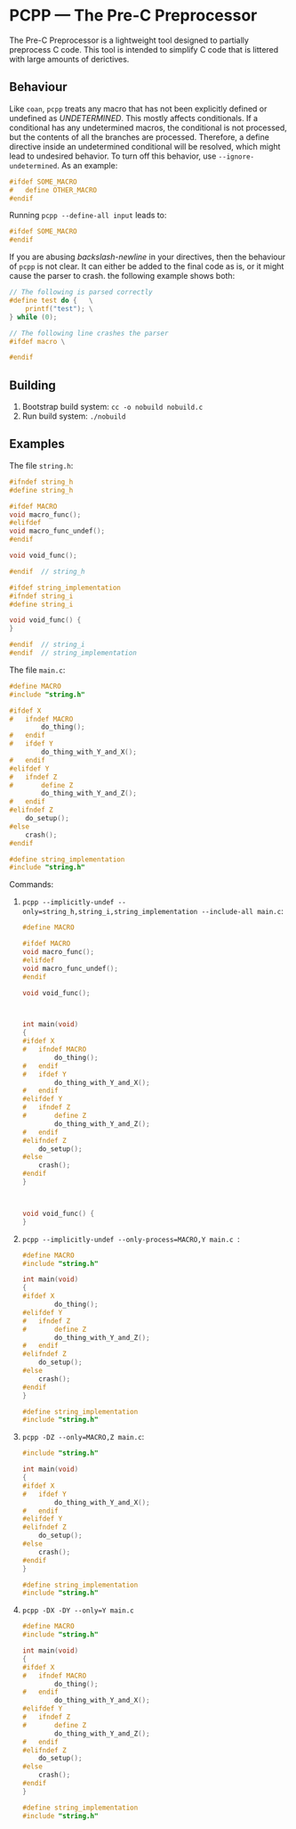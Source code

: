 # PCPP &mdash; The Pre-C Preprocessor

The Pre-C Preprocessor is a lightweight tool designed to partially preprocess C code. This tool is intended to simplify
C code that is littered with large amounts of derictives.

## Behaviour

Like `coan`, `pcpp` treats any macro that has not been explicitly defined or undefined as *UNDETERMINED*. This mostly
affects conditionals. If a conditional has any undetermined macros, the conditional is not processed, but the contents
of all the branches are processed. Therefore, a define directive inside an undetermined conditional will be resolved,
which might lead to undesired behavior. To turn off this behavior, use `--ignore-undetermined`. As an example:

```c
#ifdef SOME_MACRO
#	define OTHER_MACRO
#endif
```

Running `pcpp --define-all input` leads to:

```c
#ifdef SOME_MACRO
#endif
```

If you are abusing *backslash-newline* in your directives, then the behaviour of `pcpp` is not clear. It can either be
added to the final code as is, or it might cause the parser to crash. the following example shows both:

```c
// The following is parsed correctly
#define test do {   \
	printf("test"); \
} while (0);

// The following line crashes the parser
#ifdef macro \

#endif
```

## Building

1. Bootstrap build system: `cc -o nobuild nobuild.c`
2. Run build system: `./nobuild`

## Examples

The file `string.h`:

```c
#ifndef string_h
#define string_h

#ifdef MACRO
void macro_func();
#elifdef
void macro_func_undef();
#endif

void void_func();

#endif  // string_h

#ifdef string_implementation
#ifndef string_i
#define string_i

void void_func() {
}

#endif  // string_i
#endif  // string_implementation
```

The file `main.c`:

```c
#define MACRO
#include "string.h"

#ifdef X
#	ifndef MACRO
		do_thing();
#	endif
#	ifdef Y
		do_thing_with_Y_and_X();
#	endif
#elifdef Y
#	ifndef Z
#		define Z
		do_thing_with_Y_and_Z();
#	endif
#elifndef Z
	do_setup();
#else
	crash();
#endif

#define string_implementation
#include "string.h"
```

Commands:

1. `pcpp --implicitly-undef --only=string_h,string_i,string_implementation --include-all main.c`:
	```c
	#define MACRO

	#ifdef MACRO
	void macro_func();
	#elifdef
	void macro_func_undef();
	#endif

	void void_func();



	int main(void)
	{
	#ifdef X
	#	ifndef MACRO
			do_thing();
	#	endif
	#	ifdef Y
			do_thing_with_Y_and_X();
	#	endif
	#elifdef Y
	#	ifndef Z
	#		define Z
			do_thing_with_Y_and_Z();
	#	endif
	#elifndef Z
		do_setup();
	#else
		crash();
	#endif
	}



	void void_func() {
	}
	```

2. `pcpp --implicitly-undef --only-process=MACRO,Y main.c `:
	```c
	#define MACRO
	#include "string.h"

	int main(void)
	{
	#ifdef X
			do_thing();
	#elifdef Y
	#	ifndef Z
	#		define Z
			do_thing_with_Y_and_Z();
	#	endif
	#elifndef Z
		do_setup();
	#else
		crash();
	#endif
	}

	#define string_implementation
	#include "string.h"
	```

3. `pcpp -DZ --only=MACRO,Z main.c`:
	```c
	#include "string.h"

	int main(void)
	{
	#ifdef X
	#	ifdef Y
			do_thing_with_Y_and_X();
	#	endif
	#elifdef Y
	#elifndef Z
		do_setup();
	#else
		crash();
	#endif
	}

	#define string_implementation
	#include "string.h"
	```

4. `pcpp -DX -DY --only=Y main.c`
	```c
	#define MACRO
	#include "string.h"

	int main(void)
	{
	#ifdef X
	#	ifndef MACRO
			do_thing();
	#	endif
			do_thing_with_Y_and_X();
	#elifdef Y
	#	ifndef Z
	#		define Z
			do_thing_with_Y_and_Z();
	#	endif
	#elifndef Z
		do_setup();
	#else
		crash();
	#endif
	}

	#define string_implementation
	#include "string.h"
	```

